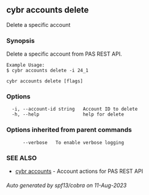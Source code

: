 ## cybr accounts delete

Delete a specific account

### Synopsis

Delete a specific account from PAS REST API.
	
	Example Usage:
	$ cybr accounts delete -i 24_1

```
cybr accounts delete [flags]
```

### Options

```
  -i, --account-id string   Account ID to delete
  -h, --help                help for delete
```

### Options inherited from parent commands

```
      --verbose   To enable verbose logging
```

### SEE ALSO

* [cybr accounts](cybr_accounts.md)	 - Account actions for PAS REST API

###### Auto generated by spf13/cobra on 11-Aug-2023
